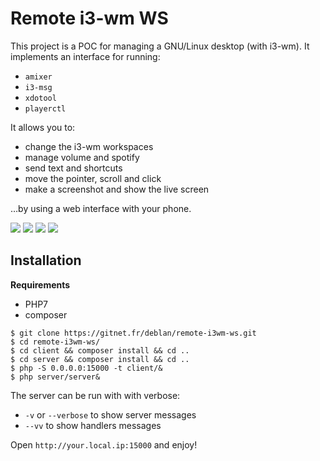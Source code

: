 Remote i3-wm WS
===============

This project is a POC for managing a GNU/Linux desktop (with i3-wm). It implements an interface for running:

* `amixer`
* `i3-msg`
* `xdotool`
* `playerctl`

It allows you to:

* change the i3-wm workspaces
* manage volume and spotify
* send text and shortcuts
* move the pointer, scroll and click
* make a screenshot and show the live screen

…by using a web interface with your phone.

![](https://upload.deblan.org/u/2018-02/5a7b3064.png)
![](https://upload.deblan.org/u/2018-02/5a7b2217.png)
![](https://upload.deblan.org/u/2018-02/5a7b221a.png)
![](https://upload.deblan.org/u/2018-02/5a7b221d.png)

Installation
------------

**Requirements**
* PHP7
* composer

```
$ git clone https://gitnet.fr/deblan/remote-i3wm-ws.git
$ cd remote-i3wm-ws/
$ cd client && composer install && cd ..
$ cd server && composer install && cd ..
$ php -S 0.0.0.0:15000 -t client/&
$ php server/server&
```

The server can be run with with verbose:

* `-v` or `--verbose` to show server messages
* `--vv` to show handlers messages

Open `http://your.local.ip:15000` and enjoy!
